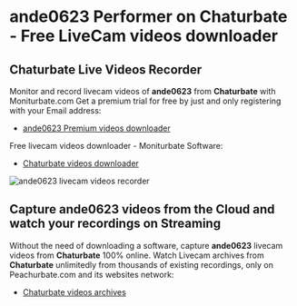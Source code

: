 # ande0623 Performer on Chaturbate - Free LiveCam videos downloader

## Chaturbate Live Videos Recorder

Monitor and record livecam videos of **ande0623** from **Chaturbate** with Moniturbate.com
Get a premium trial for free by just and only registering with your Email address:
* [ande0623 Premium videos downloader](https://moniturbate.com/request-demo-licence-key.html)

Free livecam videos downloader - Moniturbate Software:
* [Chaturbate videos downloader](https://moniturbate.com/moniturbate-download-software.html)

![ande0623 livecam videos recorder](https://peachurnet.com/templates/moniturbate-software.png)


## Capture ande0623 videos from the Cloud and watch your recordings on Streaming

Without the need of downloading a software, capture **ande0623** livecam videos from **Chaturbate** 100% online.
Watch Livecam archives from **Chaturbate** unlimitedly from thousands of existing recordings, only on Peachurbate.com and its websites network:
* [Chaturbate videos archives](https://peachurnet.com/)